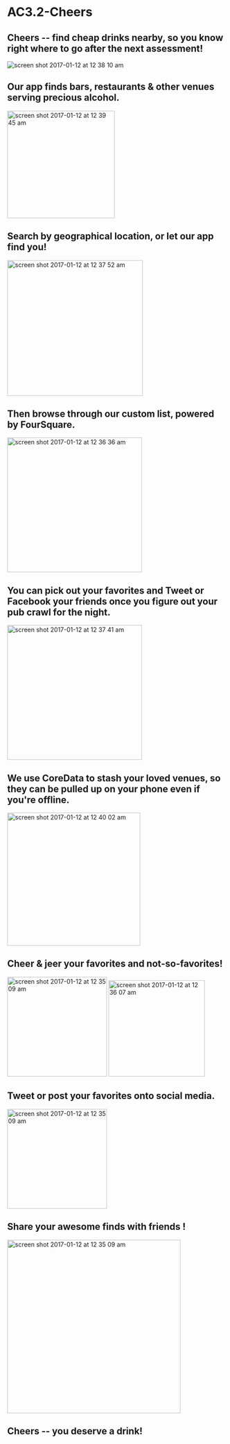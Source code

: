 # AC3.2-Cheers

## Cheers -- find cheap drinks nearby, so you know right where to go after the next assessment!

<img alt="screen shot 2017-01-12 at 12 38 10 am" src="https://cloud.githubusercontent.com/assets/19174201/21878333/8a03b952-d85f-11e6-9bfb-cca1c7a0a5d2.png">

## Our app finds bars, restaurants & other venues serving precious alcohol. 

<img width="248" alt="screen shot 2017-01-12 at 12 39 45 am" src="https://cloud.githubusercontent.com/assets/19174201/21878674/d788aa1e-d861-11e6-8940-2fd9b364ee24.png">

## Search by geographical location, or let our app find you! 

<img width="313" alt="screen shot 2017-01-12 at 12 37 52 am" src="https://cloud.githubusercontent.com/assets/19174201/21878331/85d346fe-d85f-11e6-8ccd-fa74e4b23a80.png">

## Then browse through our custom list, powered by FourSquare. 

<img width="311" alt="screen shot 2017-01-12 at 12 36 36 am" src="https://cloud.githubusercontent.com/assets/19174201/21878322/7b6458de-d85f-11e6-9de7-94c5b83934c0.png">

## You can pick out your favorites and Tweet or Facebook your friends once you figure out your pub crawl for the night.

<img width="311" alt="screen shot 2017-01-12 at 12 37 41 am" src="https://cloud.githubusercontent.com/assets/19174201/21878324/8006f432-d85f-11e6-91ab-de9c3f6d4007.png">

## We use CoreData to stash your loved venues, so they can be pulled up on your phone even if you're offline. 

<img width="307" alt="screen shot 2017-01-12 at 12 40 02 am" src="https://cloud.githubusercontent.com/assets/19174201/21878359/bb476842-d85f-11e6-926d-a7ddd7958e32.png">

## Cheer & jeer your favorites and not-so-favorites!

<img width="230" alt="screen shot 2017-01-12 at 12 35 09 am" src="https://cloud.githubusercontent.com/assets/19174201/21878337/8e8a9248-d85f-11e6-9291-fadfdc495fd0.png">
<img width="222" alt="screen shot 2017-01-12 at 12 36 07 am" src="https://cloud.githubusercontent.com/assets/19174201/21878341/9469c5c6-d85f-11e6-83e0-c01ebdd22b71.png">

## Tweet or post your favorites onto social media.
<img width="230" alt="screen shot 2017-01-12 at 12 35 09 am"
src="https://s23.postimg.org/g1cnrhii3/Screen_Shot_2017_01_12_at_12_05_59_AM.png">

## Share your awesome finds with friends !
<img width="400" alt="screen shot 2017-01-12 at 12 35 09 am"
src="https://s23.postimg.org/sts9yhgnv/Screen_Shot_2017_01_16_at_3_13_25_PM.png">

## Cheers -- you deserve a drink!

